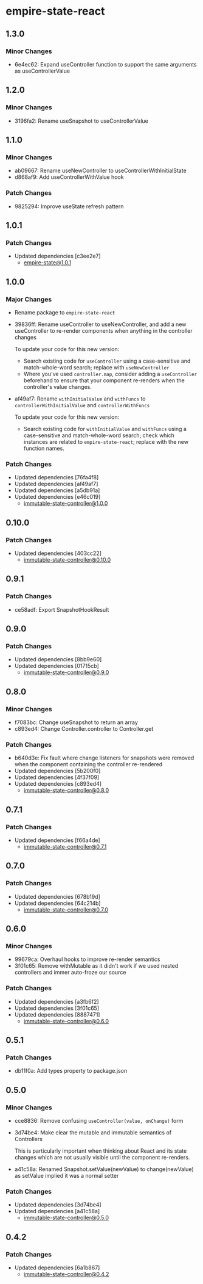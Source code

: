 # empire-state-react

## 1.3.0

### Minor Changes

- 6e4ec62: Expand useController function to support the same arguments as useControllerValue

## 1.2.0

### Minor Changes

- 3196fa2: Rename useSnapshot to useControllerValue

## 1.1.0

### Minor Changes

- ab09667: Rename useNewController to useControllerWithInitialState
- d868af9: Add useControllerWithValue hook

### Patch Changes

- 9825294: Improve useState refresh pattern

## 1.0.1

### Patch Changes

- Updated dependencies [c3ee2e7]
  - empire-state@1.0.1

## 1.0.0

### Major Changes

- Rename package to `empire-state-react`

- 39836ff: Rename useController to useNewController, and add a new useController to re-render components when anything in the controller changes

  To update your code for this new version:

  - Search existing code for `useController` using a case-sensitive and match-whole-word search; replace with `useNewController`
  - Where you've used `controller.map`, consider adding a `useController` beforehand to ensure that your component re-renders when the controller's value changes.

- af49af7: Rename `withInitialValue` and `withFuncs` to `controllerWithInitialValue` and `controllerWithFuncs`

  To update your code for this new version:

  - Search existing code for `withInitialValue` and `withFuncs` using a case-sensitive and match-whole-word search; check which instances are related
    to `empire-state-react`; replace with the new function names.

### Patch Changes

- Updated dependencies [76fa4f8]
- Updated dependencies [af49af7]
- Updated dependencies [a5db91a]
- Updated dependencies [e46c019]
  - immutable-state-controller@1.0.0

## 0.10.0

### Patch Changes

- Updated dependencies [403cc22]
  - immutable-state-controller@0.10.0

## 0.9.1

### Patch Changes

- ce58adf: Export SnapshotHookResult

## 0.9.0

### Patch Changes

- Updated dependencies [8bb9e60]
- Updated dependencies [01715cb]
  - immutable-state-controller@0.9.0

## 0.8.0

### Minor Changes

- f7083bc: Change useSnapshot to return an array
- c893ed4: Change Controller.controller to Controller.get

### Patch Changes

- b640d3e: Fix fault where change listeners for snapshots were removed when the component containing the controller re-rendered
- Updated dependencies [5b200f0]
- Updated dependencies [4f37f09]
- Updated dependencies [c893ed4]
  - immutable-state-controller@0.8.0

## 0.7.1

### Patch Changes

- Updated dependencies [f66a4de]
  - immutable-state-controller@0.7.1

## 0.7.0

### Patch Changes

- Updated dependencies [678b19d]
- Updated dependencies [64c214b]
  - immutable-state-controller@0.7.0

## 0.6.0

### Minor Changes

- 99679ca: Overhaul hooks to improve re-render semantics
- 3f01c65: Remove withMutable as it didn't work if we used nested controllers and immer auto-froze our source

### Patch Changes

- Updated dependencies [a3fb6f2]
- Updated dependencies [3f01c65]
- Updated dependencies [8887471]
  - immutable-state-controller@0.6.0

## 0.5.1

### Patch Changes

- db11f0a: Add types property to package.json

## 0.5.0

### Minor Changes

- cce8836: Remove confusing `useController(value, onChange)` form
- 3d74be4: Make clear the mutable and immutable semantics of Controllers

  This is particularly important when thinking about React and its state changes which
  are not usually visible until the component re-renders.

- a41c58a: Renamed Snapshot.setValue(newValue) to change(newValue) as setValue implied it was a normal setter

### Patch Changes

- Updated dependencies [3d74be4]
- Updated dependencies [a41c58a]
  - immutable-state-controller@0.5.0

## 0.4.2

### Patch Changes

- Updated dependencies [6a1b867]
  - immutable-state-controller@0.4.2
